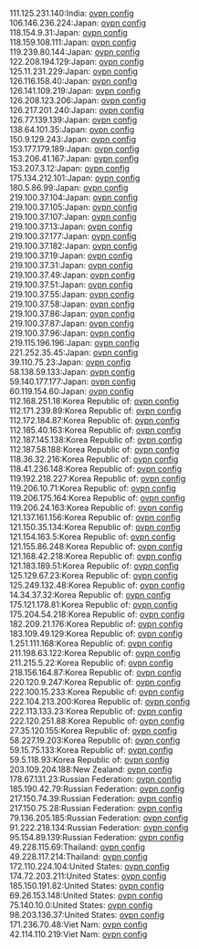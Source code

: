 111.125.231.140:India: [ovpn config](vpn/111_125_231_140.ovpn)  
106.146.236.224:Japan: [ovpn config](vpn/106_146_236_224.ovpn)  
118.154.9.31:Japan: [ovpn config](vpn/118_154_9_31.ovpn)  
118.159.108.111:Japan: [ovpn config](vpn/118_159_108_111.ovpn)  
119.239.80.144:Japan: [ovpn config](vpn/119_239_80_144.ovpn)  
122.208.194.129:Japan: [ovpn config](vpn/122_208_194_129.ovpn)  
125.11.231.229:Japan: [ovpn config](vpn/125_11_231_229.ovpn)  
126.116.158.40:Japan: [ovpn config](vpn/126_116_158_40.ovpn)  
126.141.109.219:Japan: [ovpn config](vpn/126_141_109_219.ovpn)  
126.208.123.206:Japan: [ovpn config](vpn/126_208_123_206.ovpn)  
126.217.201.240:Japan: [ovpn config](vpn/126_217_201_240.ovpn)  
126.77.139.139:Japan: [ovpn config](vpn/126_77_139_139.ovpn)  
138.64.101.35:Japan: [ovpn config](vpn/138_64_101_35.ovpn)  
150.9.129.243:Japan: [ovpn config](vpn/150_9_129_243.ovpn)  
153.177.179.189:Japan: [ovpn config](vpn/153_177_179_189.ovpn)  
153.206.41.167:Japan: [ovpn config](vpn/153_206_41_167.ovpn)  
153.207.3.12:Japan: [ovpn config](vpn/153_207_3_12.ovpn)  
175.134.212.101:Japan: [ovpn config](vpn/175_134_212_101.ovpn)  
180.5.86.99:Japan: [ovpn config](vpn/180_5_86_99.ovpn)  
219.100.37.104:Japan: [ovpn config](vpn/219_100_37_104.ovpn)  
219.100.37.105:Japan: [ovpn config](vpn/219_100_37_105.ovpn)  
219.100.37.107:Japan: [ovpn config](vpn/219_100_37_107.ovpn)  
219.100.37.13:Japan: [ovpn config](vpn/219_100_37_13.ovpn)  
219.100.37.177:Japan: [ovpn config](vpn/219_100_37_177.ovpn)  
219.100.37.182:Japan: [ovpn config](vpn/219_100_37_182.ovpn)  
219.100.37.19:Japan: [ovpn config](vpn/219_100_37_19.ovpn)  
219.100.37.31:Japan: [ovpn config](vpn/219_100_37_31.ovpn)  
219.100.37.49:Japan: [ovpn config](vpn/219_100_37_49.ovpn)  
219.100.37.51:Japan: [ovpn config](vpn/219_100_37_51.ovpn)  
219.100.37.55:Japan: [ovpn config](vpn/219_100_37_55.ovpn)  
219.100.37.58:Japan: [ovpn config](vpn/219_100_37_58.ovpn)  
219.100.37.86:Japan: [ovpn config](vpn/219_100_37_86.ovpn)  
219.100.37.87:Japan: [ovpn config](vpn/219_100_37_87.ovpn)  
219.100.37.96:Japan: [ovpn config](vpn/219_100_37_96.ovpn)  
219.115.196.196:Japan: [ovpn config](vpn/219_115_196_196.ovpn)  
221.252.35.45:Japan: [ovpn config](vpn/221_252_35_45.ovpn)  
39.110.75.23:Japan: [ovpn config](vpn/39_110_75_23.ovpn)  
58.138.59.133:Japan: [ovpn config](vpn/58_138_59_133.ovpn)  
59.140.177.177:Japan: [ovpn config](vpn/59_140_177_177.ovpn)  
60.119.154.60:Japan: [ovpn config](vpn/60_119_154_60.ovpn)  
112.168.251.18:Korea Republic of: [ovpn config](vpn/112_168_251_18.ovpn)  
112.171.239.89:Korea Republic of: [ovpn config](vpn/112_171_239_89.ovpn)  
112.172.184.87:Korea Republic of: [ovpn config](vpn/112_172_184_87.ovpn)  
112.185.40.163:Korea Republic of: [ovpn config](vpn/112_185_40_163.ovpn)  
112.187.145.138:Korea Republic of: [ovpn config](vpn/112_187_145_138.ovpn)  
112.187.58.188:Korea Republic of: [ovpn config](vpn/112_187_58_188.ovpn)  
118.36.32.216:Korea Republic of: [ovpn config](vpn/118_36_32_216.ovpn)  
118.41.236.148:Korea Republic of: [ovpn config](vpn/118_41_236_148.ovpn)  
119.192.218.227:Korea Republic of: [ovpn config](vpn/119_192_218_227.ovpn)  
119.206.10.71:Korea Republic of: [ovpn config](vpn/119_206_10_71.ovpn)  
119.206.175.164:Korea Republic of: [ovpn config](vpn/119_206_175_164.ovpn)  
119.206.24.163:Korea Republic of: [ovpn config](vpn/119_206_24_163.ovpn)  
121.137.161.156:Korea Republic of: [ovpn config](vpn/121_137_161_156.ovpn)  
121.150.35.134:Korea Republic of: [ovpn config](vpn/121_150_35_134.ovpn)  
121.154.163.5:Korea Republic of: [ovpn config](vpn/121_154_163_5.ovpn)  
121.155.86.248:Korea Republic of: [ovpn config](vpn/121_155_86_248.ovpn)  
121.168.42.218:Korea Republic of: [ovpn config](vpn/121_168_42_218.ovpn)  
121.183.189.51:Korea Republic of: [ovpn config](vpn/121_183_189_51.ovpn)  
125.129.67.23:Korea Republic of: [ovpn config](vpn/125_129_67_23.ovpn)  
125.249.132.48:Korea Republic of: [ovpn config](vpn/125_249_132_48.ovpn)  
14.34.37.32:Korea Republic of: [ovpn config](vpn/14_34_37_32.ovpn)  
175.121.178.81:Korea Republic of: [ovpn config](vpn/175_121_178_81.ovpn)  
175.204.54.218:Korea Republic of: [ovpn config](vpn/175_204_54_218.ovpn)  
182.209.21.176:Korea Republic of: [ovpn config](vpn/182_209_21_176.ovpn)  
183.109.49.129:Korea Republic of: [ovpn config](vpn/183_109_49_129.ovpn)  
1.251.111.168:Korea Republic of: [ovpn config](vpn/1_251_111_168.ovpn)  
211.198.63.122:Korea Republic of: [ovpn config](vpn/211_198_63_122.ovpn)  
211.215.5.22:Korea Republic of: [ovpn config](vpn/211_215_5_22.ovpn)  
218.156.164.87:Korea Republic of: [ovpn config](vpn/218_156_164_87.ovpn)  
220.120.9.247:Korea Republic of: [ovpn config](vpn/220_120_9_247.ovpn)  
222.100.15.233:Korea Republic of: [ovpn config](vpn/222_100_15_233.ovpn)  
222.104.213.200:Korea Republic of: [ovpn config](vpn/222_104_213_200.ovpn)  
222.113.133.23:Korea Republic of: [ovpn config](vpn/222_113_133_23.ovpn)  
222.120.251.88:Korea Republic of: [ovpn config](vpn/222_120_251_88.ovpn)  
27.35.120.155:Korea Republic of: [ovpn config](vpn/27_35_120_155.ovpn)  
58.227.19.203:Korea Republic of: [ovpn config](vpn/58_227_19_203.ovpn)  
59.15.75.133:Korea Republic of: [ovpn config](vpn/59_15_75_133.ovpn)  
59.5.118.93:Korea Republic of: [ovpn config](vpn/59_5_118_93.ovpn)  
203.109.204.188:New Zealand: [ovpn config](vpn/203_109_204_188.ovpn)  
178.67.131.23:Russian Federation: [ovpn config](vpn/178_67_131_23.ovpn)  
185.190.42.79:Russian Federation: [ovpn config](vpn/185_190_42_79.ovpn)  
217.150.74.39:Russian Federation: [ovpn config](vpn/217_150_74_39.ovpn)  
217.150.75.28:Russian Federation: [ovpn config](vpn/217_150_75_28.ovpn)  
79.136.205.185:Russian Federation: [ovpn config](vpn/79_136_205_185.ovpn)  
91.222.218.134:Russian Federation: [ovpn config](vpn/91_222_218_134.ovpn)  
95.154.89.139:Russian Federation: [ovpn config](vpn/95_154_89_139.ovpn)  
49.228.115.69:Thailand: [ovpn config](vpn/49_228_115_69.ovpn)  
49.228.117.214:Thailand: [ovpn config](vpn/49_228_117_214.ovpn)  
172.110.224.104:United States: [ovpn config](vpn/172_110_224_104.ovpn)  
174.72.203.211:United States: [ovpn config](vpn/174_72_203_211.ovpn)  
185.150.191.82:United States: [ovpn config](vpn/185_150_191_82.ovpn)  
69.26.153.148:United States: [ovpn config](vpn/69_26_153_148.ovpn)  
75.140.10.0:United States: [ovpn config](vpn/75_140_10_0.ovpn)  
98.203.136.37:United States: [ovpn config](vpn/98_203_136_37.ovpn)  
171.236.70.48:Viet Nam: [ovpn config](vpn/171_236_70_48.ovpn)  
42.114.110.219:Viet Nam: [ovpn config](vpn/42_114_110_219.ovpn)  
